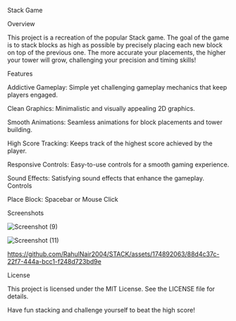 Stack Game 

Overview

This project is a recreation of the popular Stack game. The goal of the game is to stack blocks as high as possible by precisely placing each new block on top of the previous one. The more accurate your placements, the higher your tower will grow, challenging your precision and timing skills!

Features

Addictive Gameplay: Simple yet challenging gameplay mechanics that keep players engaged.

Clean Graphics: Minimalistic and visually appealing 2D graphics.

Smooth Animations: Seamless animations for block placements and tower building.

High Score Tracking: Keeps track of the highest score achieved by the player.

Responsive Controls: Easy-to-use controls for a smooth gaming experience.

Sound Effects: Satisfying sound effects that enhance the gameplay.
Controls

Place Block: Spacebar or Mouse Click

Screenshots

![Screenshot (9)](https://github.com/RahulNair2004/STACK/assets/174892063/10b0bb4d-0912-4ea7-b7d3-3a835fbcd1fe)

![Screenshot (11)](https://github.com/RahulNair2004/STACK/assets/174892063/a166cb6a-57c9-46c7-acde-938fd3c13586)


https://github.com/RahulNair2004/STACK/assets/174892063/88d4c37c-22f7-444a-bcc1-f248d723bd9e

License

This project is licensed under the MIT License. See the LICENSE file for details.

Have fun stacking and challenge yourself to beat the high score!



